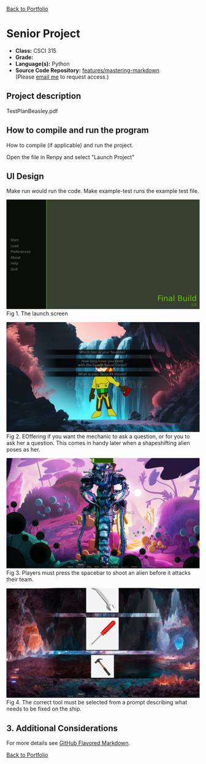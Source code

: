 [Back to Portfolio](./)

Senior Project
===============

-   **Class:** CSCI 315
-   **Grade:** 
-   **Language(s):** Python
-   **Source Code Repository:** [features/mastering-markdown]([https://github.com/JoeyBeasley/JoeySP])  
    (Please [email me](mailto:JWBeasley@csustudent.net?subject=GitHub%20Access) to request access.)

## Project description

TestPlanBeasley.pdf


## How to compile and run the program

How to compile (if applicable) and run the project.

Open the file in Renpy and select "Launch Project"


## UI Design

Make run would run the code. Make example-test runs the example test file.

![screenshot](images/TitleSenior.png)  
Fig 1. The launch screen

![screenshot](images/promptmechanic.jpeg)  
Fig 2. EOffering if you want the mechanic to ask a question, or for you to ask her a question. This comes in handy later when a shapeshifting alien poses as her.

![screenshot](images/shootprompt.jpeg)  
Fig 3. Players must press the spacebar to shoot an alien before it attacks their team.

![screenshot](images/toolquiz.jpeg)  
Fig 4. The correct tool must be selected from a prompt describing what needs to be fixed on the ship.

## 3. Additional Considerations

For more details see [GitHub Flavored Markdown](https://guides.github.com/features/mastering-markdown/).

[Back to Portfolio](./)
